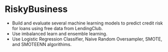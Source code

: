 # RiskyBusiness
- Build and evaluate several machine learning models to predict credit risk for loans using free data from LendingClub.
- Use imbalanced learn and ensemble learning.
- Use Logistic Regression Classifier, Naive Random Oversampler, SMOTE, and SMOTEENN algorithims.
